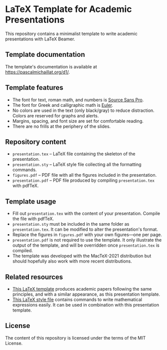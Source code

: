 # LaTeX Template for Academic Presentations

This repository contains a minimalist template to write academic presentations with LaTeX Beamer. 

## Template documentation

The template's documentation is available at https://pascalmichaillat.org/d1/.

## Template features

+ The font for text, roman math, and numbers is [Source Sans Pro](https://fonts.google.com/specimen/Source+Sans+Pro).
+ The font for Greek and calligraphic math is [Euler](http://luc.devroye.org/fonts-26139.html).
+ No colors are used in the text (only black/gray) to reduce distraction. Colors are reserved for graphs and alerts.
+ Margins, spacing, and font size are set for comfortable reading.
+ There are no frills at the periphery of the slides.

## Repository content

+ `presentation.tex` –  LaTeX file containing the skeleton of the presentation.
+ `presentation.sty` –  LaTeX style file collecting all the formatting commands.
+ `figures.pdf` – PDF file with all the figures included in the presentation.
+ `presentation.pdf` – PDF file produced by compiling `presentation.tex` with pdfTeX.

## Template usage

+ Fill out `presentation.tex` with the content of your presentation. Compile the file with pdfTeX.
+ `presentation.sty` must be included in the same folder as `presentation.tex`. It can be modified to alter the presentation's format.
+ Replace the figures in `figures.pdf` with your own figures—one per page.
+ `presentation.pdf` is not required to use the template. It only illustrate the output of the template, and will be overridden once `presentation.tex` is compiled.
+ The template was developed with the MacTeX-2021 distribution but should hopefully also work with more recent distributions. 

## Related resources

+ [This LaTeX template](https://github.com/pmichaillat/latex-paper) produces academic papers following the same principles, and with a similar appearance, as this presentation template. 
+ [This LaTeX style file](https://github.com/pmichaillat/latex-math) contains commands to write mathematical expressions easily. It can be used in combination with this presentation template.

## License

The content of this repository is licensed under the terms of the MIT License.
